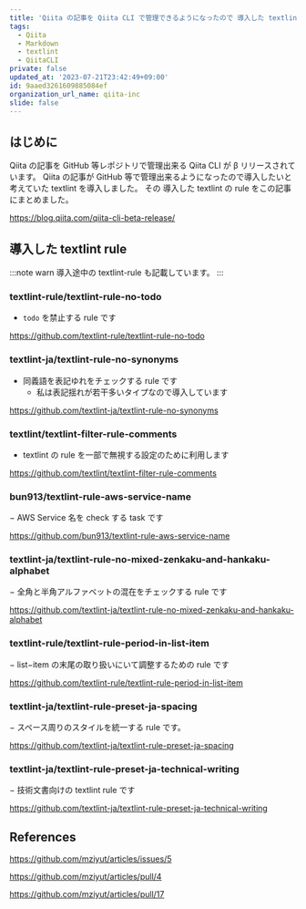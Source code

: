 ```yaml
---
title: 'Qiita の記事を Qiita CLI で管理できるようになったので 導入した textlint rule '
tags:
  - Qiita
  - Markdown
  - textlint
  - QiitaCLI
private: false
updated_at: '2023-07-21T23:42:49+09:00'
id: 9aaed3261609885084ef
organization_url_name: qiita-inc
slide: false
---
```


## はじめに

Qiita の記事を GitHub 等レポジトリで管理出来る Qiita CLI が β リリースされています。
Qiita の記事が GitHub 等で管理出来るようになったので導入したいと考えていた textlint を導入しました。
その 導入した textlint の rule をこの記事にまとめました。

https://blog.qiita.com/qiita-cli-beta-release/

## 導入した textlint rule

:::note warn
導入途中の textlint-rule も記載しています。
:::

### textlint-rule/textlint-rule-no-todo

- `todo` を禁止する rule です

https://github.com/textlint-rule/textlint-rule-no-todo

### textlint-ja/textlint-rule-no-synonyms

- 同義語を表記ゆれをチェックする rule です
  - 私は表記揺れが若干多いタイプなので導入しています

https://github.com/textlint-ja/textlint-rule-no-synonyms

### textlint/textlint-filter-rule-comments

- textlint の rule を一部で無視する設定のために利用します

https://github.com/textlint/textlint-filter-rule-comments

### bun913/textlint-rule-aws-service-name

− AWS Service 名を check する task です

https://github.com/bun913/textlint-rule-aws-service-name

### textlint-ja/textlint-rule-no-mixed-zenkaku-and-hankaku-alphabet

− 全角と半角アルファベットの混在をチェックする rule です

https://github.com/textlint-ja/textlint-rule-no-mixed-zenkaku-and-hankaku-alphabet

### textlint-rule/textlint-rule-period-in-list-item

− list−item の末尾の取り扱いにいて調整するための rule です

https://github.com/textlint-rule/textlint-rule-period-in-list-item

### textlint-ja/textlint-rule-preset-ja-spacing

− スペース周りのスタイルを統一する rule です。

https://github.com/textlint-ja/textlint-rule-preset-ja-spacing

### textlint-ja/textlint-rule-preset-ja-technical-writing

− 技術文書向けの textlint rule です

https://github.com/textlint-ja/textlint-rule-preset-ja-technical-writing

## References

https://github.com/mziyut/articles/issues/5

https://github.com/mziyut/articles/pull/4

https://github.com/mziyut/articles/pull/17
